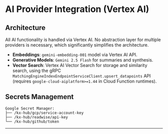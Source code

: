 # AI Provider Integration (Vertex AI)

## Architecture

All AI functionality is handled via Vertex AI. No abstraction layer for multiple providers is necessary, which significantly simplifies the architecture.

- **Embeddings**: `gemini-embedding-001` model via Vertex AI API.
- **Generative Models**: `Gemini 2.5 Flash` for summaries and synthesis.
- **Vector Search**: Vertex AI Vector Search for storage and similarity search, using the gRPC `MatchingEngineIndexEndpointServiceClient.upsert_datapoints` API (requires `google-cloud-aiplatform>=1.44` in Cloud Function runtimes).

## Secrets Management

```
Google Secret Manager:
├── /kx-hub/gcp/service-account-key
├── /kx-hub/readwise/api-key
└── /kx-hub/github/token
```

---
